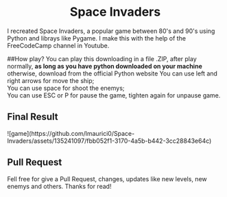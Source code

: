 <h1 style="text-align: center">Space Invaders</h1>

I recreated Space Invaders, a popular game between 80's and 90's using Python and librays like Pygame.
I make this with the help of the FreeCodeCamp channel in Youtube.

	
##How play?
You can play this downloading in a file .ZIP, after play normally, <b>as long as you have python downloaded on your machine</b> otherwise, download from the official Python website
You can use left and right arrows for move the ship; <br />
You can use space for shoot the enemys; <br />
You can use ESC or P for pause the game, tighten again for unpause game. <br />

<h2>Final Result</h2>
![game](https://github.com/lmaurici0/Space-Invaders/assets/135241097/fbb052f1-3170-4a5b-b442-3cc28843e64c)

<h2>Pull Request</h2>
Fell free for give a Pull Request, changes, updates like new levels, new enemys and others. Thanks for read!
